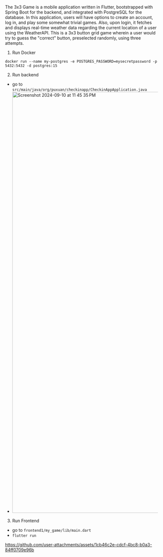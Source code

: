 The 3x3 Game is a mobile application written in Flutter, bootstrapped with Spring Boot for the backend, and integrated with PostgreSQL for the database. In this application, users will have options to create an account, log in, and play some somewhat trivial games. Also, upon login, it fetches and displays real-time weather data regarding the current location of a user using the WeatherAPI. This is a 3x3 button grid game wherein a user would try to guess the "correct" button, preselected randomly, using three attempts.

1. Run Docker

```docker run --name my-postgres -e POSTGRES_PASSWORD=mysecretpassword -p 5432:5432 -d postgres:15```

2. Run backend
 - go to ```src/main/java/org/puxuan/checkinapp/CheckinAppApplication.java```
 - <img width="1386" alt="Screenshot 2024-09-10 at 11 45 35 PM" src="https://github.com/user-attachments/assets/49d851b9-2eef-4d41-9f55-ca73c7826e4f">
3. Run Frontend
 - go to ```frontend1/my_game/lib/main.dart```
 - ```flutter run```

https://github.com/user-attachments/assets/1cb46c2e-cdcf-4bc8-b0a3-84ff0709e96b

